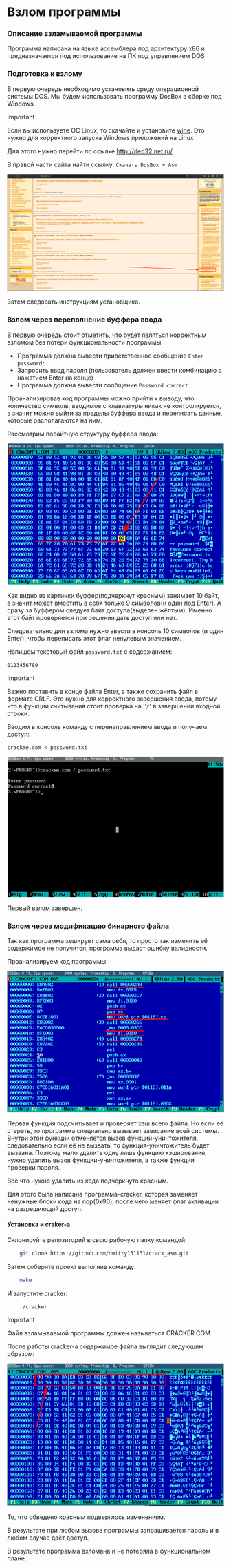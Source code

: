 # Взлом программы

### Описание взламываемой программы

Программа написана на языке ассемблера под архитектуру x86 и предназначается под использование на ПК под управлением DOS

### Подготовка к взлому

В первую очередь необходимо установить среду операционной системы DOS.
Мы будем использовать программу DosBox в сборке под Windows.

> [!Important]
> Если вы используете ОС Linux, то скачайте и установите [wine](https://wiki.archlinux.org/title/Wine_(%D0%A0%D1%83%D1%81%D1%81%D0%BA%D0%B8%D0%B9)).
Это нужно для корректного запуска Windows приложений на Linux

Для этого нужно перейти по ссылке http://ded32.net.ru/

В правой части сайта найти ссылку: `Скачать DosBox + Asm`

![ded32](/img/ded32.png)

Затем следовать инструкциям установщика.

### Взлом через переполнение буффера ввода

В первую очередь стоит отметить, что будет являться корректным взломом без потери функциональности программы. 
- Программа должна вывести приветственное сообщение `Enter password:`
- Запросить ввод пароля (пользователь должен ввести комбинацию с нажатием Enter на конце)
- Программа должна вывести сообщение `Password correct`

Проанализировав код программы можно прийти к выводу, что количество символв, вводимое с клавиатуры никак не контролируется, а значит можно выйти за пределы буффера ввода и переписать данные, которые располагаются на ним.

Рассмотрим побайтную структуру буффера ввода:

![buffer](/img/buffer.png)

Как видно из картинки буффер(подчеркнут красным) занимает 10 байт, а значит может вместить в себя только 9 символов(и один под Enter).
А сразу за буффером следует байт доступа(выделен жёлтым). Именно этот байт проверяется при решении дать доступ или нет.

Следовательно для взлома нужно ввести в консоль 10 символов (и один Enter), чтобы переписать этот флаг ненулевым значением.

Напишем текстовый файл `password.txt` с содержанием:
```
0123456789

```
> [!Important] 
> Важно поставить в конце файла Enter, а также сохранить файл в формате CRLF. Это нужно для корректного завершения ввода, потому что в функции считывания стоит проверка на '\r' в завершении входной строки.

Вводим в консоль команду с перенаправлением ввода и получаем доступ:

```
crackme.com < password.txt
```

![first_crack](/img/first_crack.png)

Первый взлом завершен.

### Взлом через модификацию бинарного файла

Так как программа хеширует сама себя, то просто так изменить её содержимое не получится, программа выдаст ошибку валидности.

Проанализируем код программы:

![second_crack](/img/second_crack.png)

Первая функция подсчитывает и проверяет хэш всего файла.
Но если её стереть, то программа специально вызывает зависание всей системы. Внутри этой функции отменяется вызов функции-уничтожителя, следовательно если её не вызвать, то функция-уничтожитель будет вызвана. 
Поэтому мало удалить одну лишь функцию хэширования, нужно удалить вызов функции-уничтожителя, а также функции проверки пароля.

Всё что нужно удалить из кода подчёркнуто красным.

Для этого была написана программа-cracker, которая заменяет ненужные блоки кода на nop(0x90), после чего меняет флаг активации на разрешиющий доступ.

#### Установка и craker-a
Склонируйте репозиторий в свою рабочую папку командой:
```bash
    git clone https://github.com/dmitry131131/crack_asm.git
```

Затем соберите проект выполнив команду:
```bash
    make
```

И запустите cracker:
```bash
    ./cracker
```

> [!Important] 
> Файл взламываемой программы должен называться CRACKER.COM 

После работы cracker-а содержимое файла выглядит следующим образом:

![hacked](/img/hached.png)
 
То, что обведено красным подверглось изменениям. 

В результате при любом вызове программы запрашивается пароль и в любом случае даёт доступ.

В результате программа взломана и не потеряла в функциональном плане.